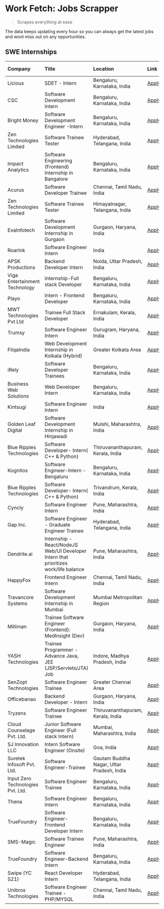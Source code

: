 # Work Fetch: Jobs Scrapper
> Scrapes everything at ease

The data keeps updating every hour so you can always get the latest jobs and wont miss out on any opportunities.

## SWE Internships
<!--START_SECTION:workfetch-->
| Company                           | Title                                                                                | Location                                  | Link                                                                                                                                                                                                                                                                                                | Date Posted   |
|:----------------------------------|:-------------------------------------------------------------------------------------|:------------------------------------------|:----------------------------------------------------------------------------------------------------------------------------------------------------------------------------------------------------------------------------------------------------------------------------------------------------|:--------------|
| Licious                           | SDET - Intern                                                                        | Bengaluru, Karnataka, India               | [Apply](https://in.linkedin.com/jobs/view/sdet-intern-at-licious-3869736359?position=11&pageNum=0&refId=oU1Z5d94%2B5MaHlqqg0YCYg%3D%3D&trackingId=PLWFc7wEOhCPUstvmDcPiA%3D%3D&trk=public_jobs_jserp-result_search-card)                                                                            | 2024-03-27    |
| CSC                               | Software Development Intern                                                          | Bengaluru, Karnataka, India               | [Apply](https://in.linkedin.com/jobs/view/software-development-intern-at-csc-3873662734?position=16&pageNum=0&refId=oU1Z5d94%2B5MaHlqqg0YCYg%3D%3D&trackingId=9MEV6DsOLDYaG5vacZ4%2BDg%3D%3D&trk=public_jobs_jserp-result_search-card)                                                              | 2024-03-27    |
| Bright Money                      | Software Development Engineer -Intern                                                | Bengaluru, Karnataka, India               | [Apply](https://in.linkedin.com/jobs/view/software-development-engineer-intern-at-bright-money-3869744574?position=21&pageNum=0&refId=oU1Z5d94%2B5MaHlqqg0YCYg%3D%3D&trackingId=tJFwusXMGzMMa2WoHjhKaw%3D%3D&trk=public_jobs_jserp-result_search-card)                                              | 2024-03-27    |
| Zen Technologies Limited          | Software Trainee Tester                                                              | Hyderabad, Telangana, India               | [Apply](https://in.linkedin.com/jobs/view/software-trainee-tester-at-zen-technologies-limited-3872036112?position=42&pageNum=0&refId=oU1Z5d94%2B5MaHlqqg0YCYg%3D%3D&trackingId=PkhGNJI4wt2QOrbqMvzejQ%3D%3D&trk=public_jobs_jserp-result_search-card)                                               | 2024-03-27    |
| Impact Analytics                  | Software Engineering (Frontend) Internship in Bangalore                              | Bengaluru, Karnataka, India               | [Apply](https://in.linkedin.com/jobs/view/software-engineering-frontend-internship-in-bangalore-at-impact-analytics-3872535077?position=6&pageNum=0&refId=oU1Z5d94%2B5MaHlqqg0YCYg%3D%3D&trackingId=lMxOmOJImBCI8knxMF2dbQ%3D%3D&trk=public_jobs_jserp-result_search-card)                          | 2024-03-26    |
| Acurus                            | Software Developer Trainee                                                           | Chennai, Tamil Nadu, India                | [Apply](https://in.linkedin.com/jobs/view/software-developer-trainee-at-acurus-3871400616?position=9&pageNum=0&refId=oU1Z5d94%2B5MaHlqqg0YCYg%3D%3D&trackingId=MvSDBileBxvVzsN0u79KQA%3D%3D&trk=public_jobs_jserp-result_search-card)                                                               | 2024-03-26    |
| Zen Technologies Limited          | Software Trainee Tester                                                              | Himayatnagar, Telangana, India            | [Apply](https://in.linkedin.com/jobs/view/software-trainee-tester-at-zen-technologies-limited-3872100214?position=22&pageNum=0&refId=oU1Z5d94%2B5MaHlqqg0YCYg%3D%3D&trackingId=bhHazrbHIQ2Yg3dQtwP8BQ%3D%3D&trk=public_jobs_jserp-result_search-card)                                               | 2024-03-26    |
| ExaInfotech                       | Software Development Internship in Gurgaon                                           | Gurgaon, Haryana, India                   | [Apply](https://in.linkedin.com/jobs/view/software-development-internship-in-gurgaon-at-exainfotech-3872534185?position=33&pageNum=0&refId=oU1Z5d94%2B5MaHlqqg0YCYg%3D%3D&trackingId=tJrO0W8YC%2F3JfC0XT5NjFQ%3D%3D&trk=public_jobs_jserp-result_search-card)                                       | 2024-03-26    |
| RoarInk                           | Software Engineer Intern                                                             | India                                     | [Apply](https://in.linkedin.com/jobs/view/software-engineer-intern-at-roarink-3868469573?position=54&pageNum=0&refId=oU1Z5d94%2B5MaHlqqg0YCYg%3D%3D&trackingId=yefbrDG2hNGfymUAwzdAVQ%3D%3D&trk=public_jobs_jserp-result_search-card)                                                               | 2024-03-26    |
| APSK Productions                  | Backend Developer Intern                                                             | Noida, Uttar Pradesh, India               | [Apply](https://in.linkedin.com/jobs/view/backend-developer-intern-at-apsk-productions-3866977403?position=47&pageNum=0&refId=oU1Z5d94%2B5MaHlqqg0YCYg%3D%3D&trackingId=sCCKNjHTMdxpVAvINdzOpg%3D%3D&trk=public_jobs_jserp-result_search-card)                                                      | 2024-03-25    |
| Viga Entertainment Technology     | Internship-Full stack Developer                                                      | Bengaluru, Karnataka, India               | [Apply](https://in.linkedin.com/jobs/view/internship-full-stack-developer-at-viga-entertainment-technology-3870669789?position=52&pageNum=0&refId=oU1Z5d94%2B5MaHlqqg0YCYg%3D%3D&trackingId=kjlggfZCui4sfRCsphp2Xw%3D%3D&trk=public_jobs_jserp-result_search-card)                                  | 2024-03-25    |
| Playo                             | Intern - Frontend Developer                                                          | Bengaluru, Karnataka, India               | [Apply](https://in.linkedin.com/jobs/view/intern-frontend-developer-at-playo-3864131172?position=12&pageNum=0&refId=oU1Z5d94%2B5MaHlqqg0YCYg%3D%3D&trackingId=duVyzXP2PqubRNBJoc5Zrw%3D%3D&trk=public_jobs_jserp-result_search-card)                                                                | 2024-03-22    |
| MWT Technologies Pvt Ltd          | Trainee Full Stack Developer                                                         | Ernakulam, Kerala, India                  | [Apply](https://in.linkedin.com/jobs/view/trainee-full-stack-developer-at-mwt-technologies-pvt-ltd-3863344037?position=14&pageNum=0&refId=oU1Z5d94%2B5MaHlqqg0YCYg%3D%3D&trackingId=t3hQJNawumirGjR2b6J2qg%3D%3D&trk=public_jobs_jserp-result_search-card)                                          | 2024-03-20    |
| Trumsy                            | Software Engineer Intern                                                             | Gurugram, Haryana, India                  | [Apply](https://in.linkedin.com/jobs/view/software-engineer-intern-at-trumsy-3864795201?position=56&pageNum=0&refId=oU1Z5d94%2B5MaHlqqg0YCYg%3D%3D&trackingId=9zyCH%2FuKVwGhXspcD7RScg%3D%3D&trk=public_jobs_jserp-result_search-card)                                                              | 2024-03-20    |
| FliqaIndia                        | Web Development Internship in Kolkata (Hybrid)                                       | Greater Kolkata Area                      | [Apply](https://in.linkedin.com/jobs/view/web-development-internship-in-kolkata-hybrid-at-fliqaindia-3864372048?position=57&pageNum=0&refId=oU1Z5d94%2B5MaHlqqg0YCYg%3D%3D&trackingId=4o62Vz0wwKOQmELwL3nD9Q%3D%3D&trk=public_jobs_jserp-result_search-card)                                        | 2024-03-19    |
| iRely                             | Software Developer Trainees                                                          | Bengaluru, Karnataka, India               | [Apply](https://in.linkedin.com/jobs/view/software-developer-trainees-at-irely-3860566039?position=3&pageNum=0&refId=oU1Z5d94%2B5MaHlqqg0YCYg%3D%3D&trackingId=MkLpIgvWOcLyo3rjFbcEgQ%3D%3D&trk=public_jobs_jserp-result_search-card)                                                               | 2024-03-18    |
| Business Web Solutions            | Web Developer Intern                                                                 | Bengaluru, Karnataka, India               | [Apply](https://in.linkedin.com/jobs/view/web-developer-intern-at-business-web-solutions-3860721170?position=28&pageNum=0&refId=oU1Z5d94%2B5MaHlqqg0YCYg%3D%3D&trackingId=Jip%2FlYoM5HzoNlychsTCYA%3D%3D&trk=public_jobs_jserp-result_search-card)                                                  | 2024-03-17    |
| Kintsugi                          | Software Engineer Intern                                                             | India                                     | [Apply](https://in.linkedin.com/jobs/view/software-engineer-intern-at-kintsugi-3857074071?position=46&pageNum=0&refId=oU1Z5d94%2B5MaHlqqg0YCYg%3D%3D&trackingId=vW2J%2B93yMs6fhf2VSEtNYQ%3D%3D&trk=public_jobs_jserp-result_search-card)                                                            | 2024-03-16    |
| Golden Leaf Digital               | Software Development Internship in Hinjawadi                                         | Mulshi, Maharashtra, India                | [Apply](https://in.linkedin.com/jobs/view/software-development-internship-in-hinjawadi-at-golden-leaf-digital-3858085305?position=17&pageNum=0&refId=oU1Z5d94%2B5MaHlqqg0YCYg%3D%3D&trackingId=8QbZwTFoClSmE7NDX1jIiw%3D%3D&trk=public_jobs_jserp-result_search-card)                               | 2024-03-15    |
| Blue Ripples Technologies         | Software Developer- Intern( C++ & Python)                                            | Thiruvananthapuram, Kerala, India         | [Apply](https://in.linkedin.com/jobs/view/software-developer-intern-c%2B%2B-python-at-blue-ripples-technologies-3855594494?position=24&pageNum=0&refId=oU1Z5d94%2B5MaHlqqg0YCYg%3D%3D&trackingId=hsNUGBNK0LVYUH75QuVGYQ%3D%3D&trk=public_jobs_jserp-result_search-card)                             | 2024-03-14    |
| Kognitos                          | Software Engineer-Intern -Bengaluru                                                  | Bengaluru, Karnataka, India               | [Apply](https://in.linkedin.com/jobs/view/software-engineer-intern-bengaluru-at-kognitos-3855361239?position=8&pageNum=0&refId=oU1Z5d94%2B5MaHlqqg0YCYg%3D%3D&trackingId=e5vnwxJA6SaANcZZ0nk%2Bjg%3D%3D&trk=public_jobs_jserp-result_search-card)                                                   | 2024-03-13    |
| Blue Ripples Technologies         | Software Developer- Intern( C++  & Python)                                           | Trivandrum, Kerala, India                 | [Apply](https://in.linkedin.com/jobs/view/software-developer-intern-c%2B%2B-python-at-blue-ripples-technologies-3856150730?position=27&pageNum=0&refId=oU1Z5d94%2B5MaHlqqg0YCYg%3D%3D&trackingId=bRiSzkySwylECrOY1hr1%2BA%3D%3D&trk=public_jobs_jserp-result_search-card)                           | 2024-03-13    |
| Cyncly                            | Software Engineer Intern                                                             | Pune, Maharashtra, India                  | [Apply](https://in.linkedin.com/jobs/view/software-engineer-intern-at-cyncly-3853990178?position=31&pageNum=0&refId=oU1Z5d94%2B5MaHlqqg0YCYg%3D%3D&trackingId=CoZN1KXLXGnlcO22pVucgA%3D%3D&trk=public_jobs_jserp-result_search-card)                                                                | 2024-03-13    |
| Gap Inc.                          | Software Engineer - Graduate Engineer Trainee                                        | Hyderabad, Telangana, India               | [Apply](https://in.linkedin.com/jobs/view/software-engineer-graduate-engineer-trainee-at-gap-inc-3853818960?position=7&pageNum=0&refId=oU1Z5d94%2B5MaHlqqg0YCYg%3D%3D&trackingId=GDcz8cBcHPb284WU6JzmxA%3D%3D&trk=public_jobs_jserp-result_search-card)                                             | 2024-03-12    |
| Dendrite.ai                       | Internship - React/NodeJS Web/UI Developer Intern that prioritizes work/life balance | Pune, Maharashtra, India                  | [Apply](https://in.linkedin.com/jobs/view/internship-react-nodejs-web-ui-developer-intern-that-prioritizes-work-life-balance-at-dendrite-ai-3853583200?position=43&pageNum=0&refId=oU1Z5d94%2B5MaHlqqg0YCYg%3D%3D&trackingId=Cd3ME1CbZSxCs1O2tD0EVg%3D%3D&trk=public_jobs_jserp-result_search-card) | 2024-03-12    |
| HappyFox                          | Frontend Engineer Intern                                                             | Chennai, Tamil Nadu, India                | [Apply](https://in.linkedin.com/jobs/view/frontend-engineer-intern-at-happyfox-3848357951?position=51&pageNum=0&refId=oU1Z5d94%2B5MaHlqqg0YCYg%3D%3D&trackingId=DMVUIeQhb%2BQ8dMAx6Zle%2FA%3D%3D&trk=public_jobs_jserp-result_search-card)                                                          | 2024-03-07    |
| Travancore Systems                | Software Development Internship in Mumbai                                            | Mumbai Metropolitan Region                | [Apply](https://in.linkedin.com/jobs/view/software-development-internship-in-mumbai-at-travancore-systems-3847706952?position=53&pageNum=0&refId=oU1Z5d94%2B5MaHlqqg0YCYg%3D%3D&trackingId=Q%2FDqNmG2yWSoUjtm%2FhbIyg%3D%3D&trk=public_jobs_jserp-result_search-card)                               | 2024-03-05    |
| Milliman                          | Trainee Software Engineer (Frontend): MedInsight (Dev)                               | Gurgaon, Haryana, India                   | [Apply](https://in.linkedin.com/jobs/view/trainee-software-engineer-frontend-medinsight-dev-at-milliman-3792874280?position=13&pageNum=0&refId=oU1Z5d94%2B5MaHlqqg0YCYg%3D%3D&trackingId=Z5JCaZPt5jqzji8NF1HsnA%3D%3D&trk=public_jobs_jserp-result_search-card)                                     | 2024-03-01    |
| YASH Technologies                 | Trainee Programmer - Advance Java, JEE (JSP/Servlets/JTA) Job                        | Indore, Madhya Pradesh, India             | [Apply](https://in.linkedin.com/jobs/view/trainee-programmer-advance-java-jee-jsp-servlets-jta-job-at-yash-technologies-3811759183?position=32&pageNum=0&refId=oU1Z5d94%2B5MaHlqqg0YCYg%3D%3D&trackingId=ODeo8oSaD6nsidxPzx6oDQ%3D%3D&trk=public_jobs_jserp-result_search-card)                     | 2024-02-13    |
| SenZopt Technologies              | Software Engineer Trainee                                                            | Greater Chennai Area                      | [Apply](https://in.linkedin.com/jobs/view/software-engineer-trainee-at-senzopt-technologies-3827688781?position=44&pageNum=0&refId=oU1Z5d94%2B5MaHlqqg0YCYg%3D%3D&trackingId=4F82lCgdwSdX2grL3vLv5g%3D%3D&trk=public_jobs_jserp-result_search-card)                                                 | 2024-02-12    |
| Officebanao                       | Backend Developer - Intern                                                           | Gurgaon, Haryana, India                   | [Apply](https://in.linkedin.com/jobs/view/backend-developer-intern-at-officebanao-3814263731?position=38&pageNum=0&refId=oU1Z5d94%2B5MaHlqqg0YCYg%3D%3D&trackingId=SqTC70sAXLUYVp5mKOL9nA%3D%3D&trk=public_jobs_jserp-result_search-card)                                                           | 2024-01-31    |
| Tryzens                           | Software Engineer Trainee                                                            | Thiruvananthapuram, Kerala, India         | [Apply](https://in.linkedin.com/jobs/view/software-engineer-trainee-at-tryzens-3809363491?position=48&pageNum=0&refId=oU1Z5d94%2B5MaHlqqg0YCYg%3D%3D&trackingId=PQXocR7gPHe2I0E2zggIPg%3D%3D&trk=public_jobs_jserp-result_search-card)                                                              | 2024-01-18    |
| Cloud Counselage Pvt. Ltd.        | Junior Software Engineer (Full stack Intern)                                         | Mumbai, Maharashtra, India                | [Apply](https://in.linkedin.com/jobs/view/junior-software-engineer-full-stack-intern-at-cloud-counselage-pvt-ltd-3803132814?position=37&pageNum=0&refId=oU1Z5d94%2B5MaHlqqg0YCYg%3D%3D&trackingId=aoYZ1aEaD0KuXHHNcd7bUA%3D%3D&trk=public_jobs_jserp-result_search-card)                            | 2024-01-11    |
| SJ Innovation LLC                 | Intern Software Engineer (Onsite)                                                    | Goa, India                                | [Apply](https://in.linkedin.com/jobs/view/intern-software-engineer-onsite-at-sj-innovation-llc-3799959011?position=55&pageNum=0&refId=oU1Z5d94%2B5MaHlqqg0YCYg%3D%3D&trackingId=tB6du9ZINzRxYKoSqUyWiw%3D%3D&trk=public_jobs_jserp-result_search-card)                                              | 2024-01-11    |
| Suretek Infosoft Pvt. Ltd.        | Software Engineer-Trainee                                                            | Gautam Buddha Nagar, Uttar Pradesh, India | [Apply](https://in.linkedin.com/jobs/view/software-engineer-trainee-at-suretek-infosoft-pvt-ltd-3800934643?position=34&pageNum=0&refId=oU1Z5d94%2B5MaHlqqg0YCYg%3D%3D&trackingId=%2Fe038NXu5EarTD0RFwTeMw%3D%3D&trk=public_jobs_jserp-result_search-card)                                           | 2024-01-09    |
| Input Zero Technologies Pvt. Ltd. | Software Engineer Trainee                                                            | Bengaluru, Karnataka, India               | [Apply](https://in.linkedin.com/jobs/view/software-engineer-trainee-at-input-zero-technologies-pvt-ltd-3800927643?position=40&pageNum=0&refId=oU1Z5d94%2B5MaHlqqg0YCYg%3D%3D&trackingId=cHo1uiLovZCe4Ssz%2F9aPpA%3D%3D&trk=public_jobs_jserp-result_search-card)                                    | 2024-01-09    |
| Thena                             | Software Engineer Intern                                                             | Bengaluru, Karnataka, India               | [Apply](https://in.linkedin.com/jobs/view/software-engineer-intern-at-thena-3778731751?position=26&pageNum=0&refId=oU1Z5d94%2B5MaHlqqg0YCYg%3D%3D&trackingId=UVWtUmaNMe4uVnsbpPJOeQ%3D%3D&trk=public_jobs_jserp-result_search-card)                                                                 | 2023-12-05    |
| TrueFoundry                       | Software Engineer- Frontend Developer Intern                                         | Bengaluru, Karnataka, India               | [Apply](https://in.linkedin.com/jobs/view/software-engineer-frontend-developer-intern-at-truefoundry-3790095058?position=25&pageNum=0&refId=oU1Z5d94%2B5MaHlqqg0YCYg%3D%3D&trackingId=0GXAFiSq8FiS6NHttd1nQQ%3D%3D&trk=public_jobs_jserp-result_search-card)                                        | 2023-11-24    |
| SMS-Magic                         | Software Trainee Engineer                                                            | Pune, Maharashtra, India                  | [Apply](https://in.linkedin.com/jobs/view/software-trainee-engineer-at-sms-magic-3761409781?position=39&pageNum=0&refId=oU1Z5d94%2B5MaHlqqg0YCYg%3D%3D&trackingId=7T7GBm12li%2FfqGd%2Fal930Q%3D%3D&trk=public_jobs_jserp-result_search-card)                                                        | 2023-11-16    |
| TrueFoundry                       | Software Engineer-Backend Intern                                                     | Bengaluru, Karnataka, India               | [Apply](https://in.linkedin.com/jobs/view/software-engineer-backend-intern-at-truefoundry-3779508170?position=41&pageNum=0&refId=oU1Z5d94%2B5MaHlqqg0YCYg%3D%3D&trackingId=mKh6W%2BbCSvi6pDKFHSi24g%3D%3D&trk=public_jobs_jserp-result_search-card)                                                 | 2023-11-10    |
| Swipe (YC S21)                    | React Developer Intern                                                               | Hyderabad, Telangana, India               | [Apply](https://in.linkedin.com/jobs/view/react-developer-intern-at-swipe-yc-s21-3737600089?position=29&pageNum=0&refId=oU1Z5d94%2B5MaHlqqg0YCYg%3D%3D&trackingId=ghMmPnYlsytFF6PwydyCZA%3D%3D&trk=public_jobs_jserp-result_search-card)                                                            | 2023-10-13    |
| Unibros Technologies              | Software Engineer Trainee - PHP/MYSQL                                                | Chennai, Tamil Nadu, India                | [Apply](https://in.linkedin.com/jobs/view/software-engineer-trainee-php-mysql-at-unibros-technologies-3656599241?position=49&pageNum=0&refId=oU1Z5d94%2B5MaHlqqg0YCYg%3D%3D&trackingId=mohYtMVLgRhMMsPjd2NB5g%3D%3D&trk=public_jobs_jserp-result_search-card)                                       | 2023-06-12    |
<!--END_SECTION:workfetch-->
